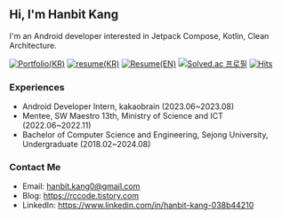 ## Hi, I'm Hanbit Kang
I'm an Android developer interested in Jetpack Compose, Kotlin, Clean Architecture.

[![Portfolio(KR)](https://img.shields.io/badge/Portfolio(KR)-F9F871?style=flat&logo=Notion&logoColor=black)](https://spangled-floss-ca8.notion.site/ffab0202d4764e748bcc9098630f31b6) [![resume(KR)](https://img.shields.io/badge/Resume(KR)-CBF47B?style=flat&logo=readme&logoColor=black)](https://docs.google.com/document/d/1YnUXEgy6WpCY2IQ2IlYsbS7_FNMpYD2z5r_qmbxk1to/edit?usp=sharing) [![Resume(EN)](https://img.shields.io/badge/Resume(EN)-9FED8B?style=flat&logo=readme&logoColor=black)](https://docs.google.com/document/d/1eBMsC3AGTRewHD54TBfdyS9gkYHksKwkOrWoDG4mRoA/edit?usp=sharing) [![Solved.ac
프로필](http://mazassumnida.wtf/api/mini/generate_badge?boj=fchopinof99)](https://solved.ac/fchopinof99) [![Hits](https://hits.seeyoufarm.com/api/count/incr/badge.svg?url=https%3A%2F%2Fgithub.com%2Fhanbikan&count_bg=%230064FF&title_bg=%23555555&icon=&icon_color=%23E7E7E7&title=hits&edge_flat=false)](https://hits.seeyoufarm.com)

### Experiences
- Android Developer Intern, kakaobrain (2023.06~2023.08)
- Mentee, SW Maestro 13th, Ministry of Science and ICT (2022.06~2022.11)
- Bachelor of Computer Science and Engineering, Sejong University, Undergraduate (2018.02~2024.08)

### Contact Me
- Email: hanbit.kang0@gmail.com
- Blog: https://rccode.tistory.com
- LinkedIn: https://www.linkedin.com/in/hanbit-kang-038b44210
